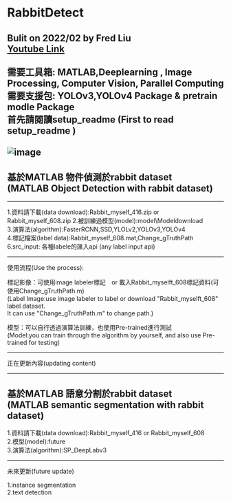 # RabbitDetect 
Bulit on 2022/02  by Fred Liu<br>
[Youtube Link](https://www.youtube.com/channel/UCnUuSyqkkXaFy57qL7aURAA)<br>
<br>
需要工具箱: MATLAB,Deeplearning , Image Processing, Computer Vision, Parallel Computing<br>
需要支援包: YOLOv3,YOLOv4 Package & pretrain modle Package
<br>
首先請閱讀setup_readme (First to read setup_readme )<br>
<br>
![image](https://github.com/MoonUsagi/RabbitDetect/blob/main/rabbitLog_label.jpg)
---------------------------------------






基於MATLAB 物件偵測於rabbit dataset   
(MATLAB Object Detection with rabbit dataset)
---------------------------------------
- - -

1.資料請下載(data download):Rabbit_myself_416.zip or Rabbit_myself_608.zip
2.被訓練過模型(model):model\Modeldownload  
3.演算法(algorithm):FasterRCNN,SSD,YLOLv2,YOLOv3,YOLOv4  
4.標記檔案(label data):Rabbit_myself_608.mat,Change_gTruthPath
6.src_input: 各種labele的匯入api (any label input api)  
  
  
  
  
- - -
使用流程(Use the process):

標記影像：可使用image labeler標記　or 載入Rabbit_myselft_608標記資料(可使用Change_gTruthPath.m)    
(Label Image:use image labeler to label or download "Rabbit_myselft_608" label dataset.  
It can use "Change_gTruthPath.m" to change path.)

模型：可以自行透過演算法訓練，也使用Pre-trained進行測試  
(Model:you can train through the algorithm by yourself, and also use Pre-trained for testing)
  
  
  
  
- - -
正在更新內容(updating content)
- - -
基於MATLAB 語意分割於rabbit dataset  
(MATLAB semantic segmentation with rabbit dataset)
---------------------------------------
1.資料請下載(data download):Rabbit_myself_416 or Rabbit_myself_608  
2.模型(model):future  
3.演算法(algorithm):SP_DeepLabv3
  
  
  
  
- - -
未來更新(future update)
  
1.instance segmentation  
2.text detection
